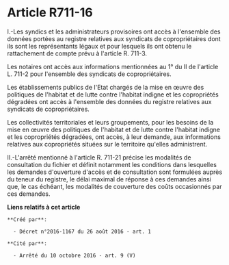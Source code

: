 # Article R711-16

I.-Les syndics et les administrateurs provisoires ont accès à l'ensemble des données portées au registre relatives aux
syndicats de copropriétaires dont ils sont les représentants légaux et pour lesquels ils ont obtenu le rattachement de compte
prévu à l'article R. 711-3. 

Les notaires ont accès aux informations mentionnées au 1° du II de l'article L. 711-2 pour l'ensemble des syndicats de
copropriétaires. 

Les établissements publics de l'Etat chargés de la mise en œuvre des politiques de l'habitat et de lutte contre l'habitat
indigne et les copropriétés dégradées ont accès à l'ensemble des données du registre relatives aux syndicats de
copropriétaires. 

Les collectivités territoriales et leurs groupements, pour les besoins de la mise en œuvre des politiques de l'habitat et de
lutte contre l'habitat indigne et les copropriétés dégradées, ont accès, à leur demande, aux informations relatives aux
copropriétés situées sur le territoire qu'elles administrent. 

II.-L'arrêté mentionné à l'article R. 711-21 précise les modalités de consultation du fichier et définit notamment les
conditions dans lesquelles les demandes d'ouverture d'accès et de consultation sont formulées auprès du teneur du registre,
le délai maximal de réponse à ces demandes ainsi que, le cas échéant, les modalités de couverture des coûts occasionnés par
ces demandes.

**Liens relatifs à cet article**

	**Créé par**:

	  - Décret n°2016-1167 du 26 août 2016 - art. 1

	**Cité par**:

	  - Arrêté du 10 octobre 2016 - art. 9 (V)
